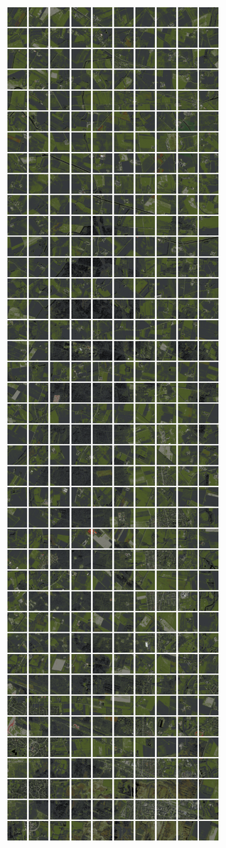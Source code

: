 <html>
<div>
<img src="https://github.com/HakkaTjakka/NL_TILE_MAP/blob/main/18/640/-1048/r.6400.-10480.png" height="44" width="44">
<img src="https://github.com/HakkaTjakka/NL_TILE_MAP/blob/main/18/640/-1048/r.6401.-10480.png" height="44" width="44">
<img src="https://github.com/HakkaTjakka/NL_TILE_MAP/blob/main/18/640/-1048/r.6402.-10480.png" height="44" width="44">
<img src="https://github.com/HakkaTjakka/NL_TILE_MAP/blob/main/18/640/-1048/r.6403.-10480.png" height="44" width="44">
<img src="https://github.com/HakkaTjakka/NL_TILE_MAP/blob/main/18/640/-1048/r.6404.-10480.png" height="44" width="44">
<img src="https://github.com/HakkaTjakka/NL_TILE_MAP/blob/main/18/640/-1048/r.6405.-10480.png" height="44" width="44">
<img src="https://github.com/HakkaTjakka/NL_TILE_MAP/blob/main/18/640/-1048/r.6406.-10480.png" height="44" width="44">
<img src="https://github.com/HakkaTjakka/NL_TILE_MAP/blob/main/18/640/-1048/r.6407.-10480.png" height="44" width="44">
<img src="https://github.com/HakkaTjakka/NL_TILE_MAP/blob/main/18/640/-1048/r.6408.-10480.png" height="44" width="44">
<img src="https://github.com/HakkaTjakka/NL_TILE_MAP/blob/main/18/640/-1048/r.6409.-10480.png" height="44" width="44">
<img src="https://github.com/HakkaTjakka/NL_TILE_MAP/blob/main/18/641/-1048/r.6410.-10480.png" height="44" width="44">
<img src="https://github.com/HakkaTjakka/NL_TILE_MAP/blob/main/18/641/-1048/r.6411.-10480.png" height="44" width="44">
<img src="https://github.com/HakkaTjakka/NL_TILE_MAP/blob/main/18/641/-1048/r.6412.-10480.png" height="44" width="44">
<img src="https://github.com/HakkaTjakka/NL_TILE_MAP/blob/main/18/641/-1048/r.6413.-10480.png" height="44" width="44">
<img src="https://github.com/HakkaTjakka/NL_TILE_MAP/blob/main/18/641/-1048/r.6414.-10480.png" height="44" width="44">
<img src="https://github.com/HakkaTjakka/NL_TILE_MAP/blob/main/18/641/-1048/r.6415.-10480.png" height="44" width="44">
<img src="https://github.com/HakkaTjakka/NL_TILE_MAP/blob/main/18/641/-1048/r.6416.-10480.png" height="44" width="44">
<img src="https://github.com/HakkaTjakka/NL_TILE_MAP/blob/main/18/641/-1048/r.6417.-10480.png" height="44" width="44">
<img src="https://github.com/HakkaTjakka/NL_TILE_MAP/blob/main/18/641/-1048/r.6418.-10480.png" height="44" width="44">
<img src="https://github.com/HakkaTjakka/NL_TILE_MAP/blob/main/18/641/-1048/r.6419.-10480.png" height="44" width="44">
<br>
<img src="https://github.com/HakkaTjakka/NL_TILE_MAP/blob/main/18/640/-1048/r.6400.-10479.png" height="44" width="44">
<img src="https://github.com/HakkaTjakka/NL_TILE_MAP/blob/main/18/640/-1048/r.6401.-10479.png" height="44" width="44">
<img src="https://github.com/HakkaTjakka/NL_TILE_MAP/blob/main/18/640/-1048/r.6402.-10479.png" height="44" width="44">
<img src="https://github.com/HakkaTjakka/NL_TILE_MAP/blob/main/18/640/-1048/r.6403.-10479.png" height="44" width="44">
<img src="https://github.com/HakkaTjakka/NL_TILE_MAP/blob/main/18/640/-1048/r.6404.-10479.png" height="44" width="44">
<img src="https://github.com/HakkaTjakka/NL_TILE_MAP/blob/main/18/640/-1048/r.6405.-10479.png" height="44" width="44">
<img src="https://github.com/HakkaTjakka/NL_TILE_MAP/blob/main/18/640/-1048/r.6406.-10479.png" height="44" width="44">
<img src="https://github.com/HakkaTjakka/NL_TILE_MAP/blob/main/18/640/-1048/r.6407.-10479.png" height="44" width="44">
<img src="https://github.com/HakkaTjakka/NL_TILE_MAP/blob/main/18/640/-1048/r.6408.-10479.png" height="44" width="44">
<img src="https://github.com/HakkaTjakka/NL_TILE_MAP/blob/main/18/640/-1048/r.6409.-10479.png" height="44" width="44">
<img src="https://github.com/HakkaTjakka/NL_TILE_MAP/blob/main/18/641/-1048/r.6410.-10479.png" height="44" width="44">
<img src="https://github.com/HakkaTjakka/NL_TILE_MAP/blob/main/18/641/-1048/r.6411.-10479.png" height="44" width="44">
<img src="https://github.com/HakkaTjakka/NL_TILE_MAP/blob/main/18/641/-1048/r.6412.-10479.png" height="44" width="44">
<img src="https://github.com/HakkaTjakka/NL_TILE_MAP/blob/main/18/641/-1048/r.6413.-10479.png" height="44" width="44">
<img src="https://github.com/HakkaTjakka/NL_TILE_MAP/blob/main/18/641/-1048/r.6414.-10479.png" height="44" width="44">
<img src="https://github.com/HakkaTjakka/NL_TILE_MAP/blob/main/18/641/-1048/r.6415.-10479.png" height="44" width="44">
<img src="https://github.com/HakkaTjakka/NL_TILE_MAP/blob/main/18/641/-1048/r.6416.-10479.png" height="44" width="44">
<img src="https://github.com/HakkaTjakka/NL_TILE_MAP/blob/main/18/641/-1048/r.6417.-10479.png" height="44" width="44">
<img src="https://github.com/HakkaTjakka/NL_TILE_MAP/blob/main/18/641/-1048/r.6418.-10479.png" height="44" width="44">
<img src="https://github.com/HakkaTjakka/NL_TILE_MAP/blob/main/18/641/-1048/r.6419.-10479.png" height="44" width="44">
<br>
<img src="https://github.com/HakkaTjakka/NL_TILE_MAP/blob/main/18/640/-1048/r.6400.-10478.png" height="44" width="44">
<img src="https://github.com/HakkaTjakka/NL_TILE_MAP/blob/main/18/640/-1048/r.6401.-10478.png" height="44" width="44">
<img src="https://github.com/HakkaTjakka/NL_TILE_MAP/blob/main/18/640/-1048/r.6402.-10478.png" height="44" width="44">
<img src="https://github.com/HakkaTjakka/NL_TILE_MAP/blob/main/18/640/-1048/r.6403.-10478.png" height="44" width="44">
<img src="https://github.com/HakkaTjakka/NL_TILE_MAP/blob/main/18/640/-1048/r.6404.-10478.png" height="44" width="44">
<img src="https://github.com/HakkaTjakka/NL_TILE_MAP/blob/main/18/640/-1048/r.6405.-10478.png" height="44" width="44">
<img src="https://github.com/HakkaTjakka/NL_TILE_MAP/blob/main/18/640/-1048/r.6406.-10478.png" height="44" width="44">
<img src="https://github.com/HakkaTjakka/NL_TILE_MAP/blob/main/18/640/-1048/r.6407.-10478.png" height="44" width="44">
<img src="https://github.com/HakkaTjakka/NL_TILE_MAP/blob/main/18/640/-1048/r.6408.-10478.png" height="44" width="44">
<img src="https://github.com/HakkaTjakka/NL_TILE_MAP/blob/main/18/640/-1048/r.6409.-10478.png" height="44" width="44">
<img src="https://github.com/HakkaTjakka/NL_TILE_MAP/blob/main/18/641/-1048/r.6410.-10478.png" height="44" width="44">
<img src="https://github.com/HakkaTjakka/NL_TILE_MAP/blob/main/18/641/-1048/r.6411.-10478.png" height="44" width="44">
<img src="https://github.com/HakkaTjakka/NL_TILE_MAP/blob/main/18/641/-1048/r.6412.-10478.png" height="44" width="44">
<img src="https://github.com/HakkaTjakka/NL_TILE_MAP/blob/main/18/641/-1048/r.6413.-10478.png" height="44" width="44">
<img src="https://github.com/HakkaTjakka/NL_TILE_MAP/blob/main/18/641/-1048/r.6414.-10478.png" height="44" width="44">
<img src="https://github.com/HakkaTjakka/NL_TILE_MAP/blob/main/18/641/-1048/r.6415.-10478.png" height="44" width="44">
<img src="https://github.com/HakkaTjakka/NL_TILE_MAP/blob/main/18/641/-1048/r.6416.-10478.png" height="44" width="44">
<img src="https://github.com/HakkaTjakka/NL_TILE_MAP/blob/main/18/641/-1048/r.6417.-10478.png" height="44" width="44">
<img src="https://github.com/HakkaTjakka/NL_TILE_MAP/blob/main/18/641/-1048/r.6418.-10478.png" height="44" width="44">
<img src="https://github.com/HakkaTjakka/NL_TILE_MAP/blob/main/18/641/-1048/r.6419.-10478.png" height="44" width="44">
<br>
<img src="https://github.com/HakkaTjakka/NL_TILE_MAP/blob/main/18/640/-1048/r.6400.-10477.png" height="44" width="44">
<img src="https://github.com/HakkaTjakka/NL_TILE_MAP/blob/main/18/640/-1048/r.6401.-10477.png" height="44" width="44">
<img src="https://github.com/HakkaTjakka/NL_TILE_MAP/blob/main/18/640/-1048/r.6402.-10477.png" height="44" width="44">
<img src="https://github.com/HakkaTjakka/NL_TILE_MAP/blob/main/18/640/-1048/r.6403.-10477.png" height="44" width="44">
<img src="https://github.com/HakkaTjakka/NL_TILE_MAP/blob/main/18/640/-1048/r.6404.-10477.png" height="44" width="44">
<img src="https://github.com/HakkaTjakka/NL_TILE_MAP/blob/main/18/640/-1048/r.6405.-10477.png" height="44" width="44">
<img src="https://github.com/HakkaTjakka/NL_TILE_MAP/blob/main/18/640/-1048/r.6406.-10477.png" height="44" width="44">
<img src="https://github.com/HakkaTjakka/NL_TILE_MAP/blob/main/18/640/-1048/r.6407.-10477.png" height="44" width="44">
<img src="https://github.com/HakkaTjakka/NL_TILE_MAP/blob/main/18/640/-1048/r.6408.-10477.png" height="44" width="44">
<img src="https://github.com/HakkaTjakka/NL_TILE_MAP/blob/main/18/640/-1048/r.6409.-10477.png" height="44" width="44">
<img src="https://github.com/HakkaTjakka/NL_TILE_MAP/blob/main/18/641/-1048/r.6410.-10477.png" height="44" width="44">
<img src="https://github.com/HakkaTjakka/NL_TILE_MAP/blob/main/18/641/-1048/r.6411.-10477.png" height="44" width="44">
<img src="https://github.com/HakkaTjakka/NL_TILE_MAP/blob/main/18/641/-1048/r.6412.-10477.png" height="44" width="44">
<img src="https://github.com/HakkaTjakka/NL_TILE_MAP/blob/main/18/641/-1048/r.6413.-10477.png" height="44" width="44">
<img src="https://github.com/HakkaTjakka/NL_TILE_MAP/blob/main/18/641/-1048/r.6414.-10477.png" height="44" width="44">
<img src="https://github.com/HakkaTjakka/NL_TILE_MAP/blob/main/18/641/-1048/r.6415.-10477.png" height="44" width="44">
<img src="https://github.com/HakkaTjakka/NL_TILE_MAP/blob/main/18/641/-1048/r.6416.-10477.png" height="44" width="44">
<img src="https://github.com/HakkaTjakka/NL_TILE_MAP/blob/main/18/641/-1048/r.6417.-10477.png" height="44" width="44">
<img src="https://github.com/HakkaTjakka/NL_TILE_MAP/blob/main/18/641/-1048/r.6418.-10477.png" height="44" width="44">
<img src="https://github.com/HakkaTjakka/NL_TILE_MAP/blob/main/18/641/-1048/r.6419.-10477.png" height="44" width="44">
<br>
<img src="https://github.com/HakkaTjakka/NL_TILE_MAP/blob/main/18/640/-1048/r.6400.-10476.png" height="44" width="44">
<img src="https://github.com/HakkaTjakka/NL_TILE_MAP/blob/main/18/640/-1048/r.6401.-10476.png" height="44" width="44">
<img src="https://github.com/HakkaTjakka/NL_TILE_MAP/blob/main/18/640/-1048/r.6402.-10476.png" height="44" width="44">
<img src="https://github.com/HakkaTjakka/NL_TILE_MAP/blob/main/18/640/-1048/r.6403.-10476.png" height="44" width="44">
<img src="https://github.com/HakkaTjakka/NL_TILE_MAP/blob/main/18/640/-1048/r.6404.-10476.png" height="44" width="44">
<img src="https://github.com/HakkaTjakka/NL_TILE_MAP/blob/main/18/640/-1048/r.6405.-10476.png" height="44" width="44">
<img src="https://github.com/HakkaTjakka/NL_TILE_MAP/blob/main/18/640/-1048/r.6406.-10476.png" height="44" width="44">
<img src="https://github.com/HakkaTjakka/NL_TILE_MAP/blob/main/18/640/-1048/r.6407.-10476.png" height="44" width="44">
<img src="https://github.com/HakkaTjakka/NL_TILE_MAP/blob/main/18/640/-1048/r.6408.-10476.png" height="44" width="44">
<img src="https://github.com/HakkaTjakka/NL_TILE_MAP/blob/main/18/640/-1048/r.6409.-10476.png" height="44" width="44">
<img src="https://github.com/HakkaTjakka/NL_TILE_MAP/blob/main/18/641/-1048/r.6410.-10476.png" height="44" width="44">
<img src="https://github.com/HakkaTjakka/NL_TILE_MAP/blob/main/18/641/-1048/r.6411.-10476.png" height="44" width="44">
<img src="https://github.com/HakkaTjakka/NL_TILE_MAP/blob/main/18/641/-1048/r.6412.-10476.png" height="44" width="44">
<img src="https://github.com/HakkaTjakka/NL_TILE_MAP/blob/main/18/641/-1048/r.6413.-10476.png" height="44" width="44">
<img src="https://github.com/HakkaTjakka/NL_TILE_MAP/blob/main/18/641/-1048/r.6414.-10476.png" height="44" width="44">
<img src="https://github.com/HakkaTjakka/NL_TILE_MAP/blob/main/18/641/-1048/r.6415.-10476.png" height="44" width="44">
<img src="https://github.com/HakkaTjakka/NL_TILE_MAP/blob/main/18/641/-1048/r.6416.-10476.png" height="44" width="44">
<img src="https://github.com/HakkaTjakka/NL_TILE_MAP/blob/main/18/641/-1048/r.6417.-10476.png" height="44" width="44">
<img src="https://github.com/HakkaTjakka/NL_TILE_MAP/blob/main/18/641/-1048/r.6418.-10476.png" height="44" width="44">
<img src="https://github.com/HakkaTjakka/NL_TILE_MAP/blob/main/18/641/-1048/r.6419.-10476.png" height="44" width="44">
<br>
<img src="https://github.com/HakkaTjakka/NL_TILE_MAP/blob/main/18/640/-1048/r.6400.-10475.png" height="44" width="44">
<img src="https://github.com/HakkaTjakka/NL_TILE_MAP/blob/main/18/640/-1048/r.6401.-10475.png" height="44" width="44">
<img src="https://github.com/HakkaTjakka/NL_TILE_MAP/blob/main/18/640/-1048/r.6402.-10475.png" height="44" width="44">
<img src="https://github.com/HakkaTjakka/NL_TILE_MAP/blob/main/18/640/-1048/r.6403.-10475.png" height="44" width="44">
<img src="https://github.com/HakkaTjakka/NL_TILE_MAP/blob/main/18/640/-1048/r.6404.-10475.png" height="44" width="44">
<img src="https://github.com/HakkaTjakka/NL_TILE_MAP/blob/main/18/640/-1048/r.6405.-10475.png" height="44" width="44">
<img src="https://github.com/HakkaTjakka/NL_TILE_MAP/blob/main/18/640/-1048/r.6406.-10475.png" height="44" width="44">
<img src="https://github.com/HakkaTjakka/NL_TILE_MAP/blob/main/18/640/-1048/r.6407.-10475.png" height="44" width="44">
<img src="https://github.com/HakkaTjakka/NL_TILE_MAP/blob/main/18/640/-1048/r.6408.-10475.png" height="44" width="44">
<img src="https://github.com/HakkaTjakka/NL_TILE_MAP/blob/main/18/640/-1048/r.6409.-10475.png" height="44" width="44">
<img src="https://github.com/HakkaTjakka/NL_TILE_MAP/blob/main/18/641/-1048/r.6410.-10475.png" height="44" width="44">
<img src="https://github.com/HakkaTjakka/NL_TILE_MAP/blob/main/18/641/-1048/r.6411.-10475.png" height="44" width="44">
<img src="https://github.com/HakkaTjakka/NL_TILE_MAP/blob/main/18/641/-1048/r.6412.-10475.png" height="44" width="44">
<img src="https://github.com/HakkaTjakka/NL_TILE_MAP/blob/main/18/641/-1048/r.6413.-10475.png" height="44" width="44">
<img src="https://github.com/HakkaTjakka/NL_TILE_MAP/blob/main/18/641/-1048/r.6414.-10475.png" height="44" width="44">
<img src="https://github.com/HakkaTjakka/NL_TILE_MAP/blob/main/18/641/-1048/r.6415.-10475.png" height="44" width="44">
<img src="https://github.com/HakkaTjakka/NL_TILE_MAP/blob/main/18/641/-1048/r.6416.-10475.png" height="44" width="44">
<img src="https://github.com/HakkaTjakka/NL_TILE_MAP/blob/main/18/641/-1048/r.6417.-10475.png" height="44" width="44">
<img src="https://github.com/HakkaTjakka/NL_TILE_MAP/blob/main/18/641/-1048/r.6418.-10475.png" height="44" width="44">
<img src="https://github.com/HakkaTjakka/NL_TILE_MAP/blob/main/18/641/-1048/r.6419.-10475.png" height="44" width="44">
<br>
<img src="https://github.com/HakkaTjakka/NL_TILE_MAP/blob/main/18/640/-1048/r.6400.-10474.png" height="44" width="44">
<img src="https://github.com/HakkaTjakka/NL_TILE_MAP/blob/main/18/640/-1048/r.6401.-10474.png" height="44" width="44">
<img src="https://github.com/HakkaTjakka/NL_TILE_MAP/blob/main/18/640/-1048/r.6402.-10474.png" height="44" width="44">
<img src="https://github.com/HakkaTjakka/NL_TILE_MAP/blob/main/18/640/-1048/r.6403.-10474.png" height="44" width="44">
<img src="https://github.com/HakkaTjakka/NL_TILE_MAP/blob/main/18/640/-1048/r.6404.-10474.png" height="44" width="44">
<img src="https://github.com/HakkaTjakka/NL_TILE_MAP/blob/main/18/640/-1048/r.6405.-10474.png" height="44" width="44">
<img src="https://github.com/HakkaTjakka/NL_TILE_MAP/blob/main/18/640/-1048/r.6406.-10474.png" height="44" width="44">
<img src="https://github.com/HakkaTjakka/NL_TILE_MAP/blob/main/18/640/-1048/r.6407.-10474.png" height="44" width="44">
<img src="https://github.com/HakkaTjakka/NL_TILE_MAP/blob/main/18/640/-1048/r.6408.-10474.png" height="44" width="44">
<img src="https://github.com/HakkaTjakka/NL_TILE_MAP/blob/main/18/640/-1048/r.6409.-10474.png" height="44" width="44">
<img src="https://github.com/HakkaTjakka/NL_TILE_MAP/blob/main/18/641/-1048/r.6410.-10474.png" height="44" width="44">
<img src="https://github.com/HakkaTjakka/NL_TILE_MAP/blob/main/18/641/-1048/r.6411.-10474.png" height="44" width="44">
<img src="https://github.com/HakkaTjakka/NL_TILE_MAP/blob/main/18/641/-1048/r.6412.-10474.png" height="44" width="44">
<img src="https://github.com/HakkaTjakka/NL_TILE_MAP/blob/main/18/641/-1048/r.6413.-10474.png" height="44" width="44">
<img src="https://github.com/HakkaTjakka/NL_TILE_MAP/blob/main/18/641/-1048/r.6414.-10474.png" height="44" width="44">
<img src="https://github.com/HakkaTjakka/NL_TILE_MAP/blob/main/18/641/-1048/r.6415.-10474.png" height="44" width="44">
<img src="https://github.com/HakkaTjakka/NL_TILE_MAP/blob/main/18/641/-1048/r.6416.-10474.png" height="44" width="44">
<img src="https://github.com/HakkaTjakka/NL_TILE_MAP/blob/main/18/641/-1048/r.6417.-10474.png" height="44" width="44">
<img src="https://github.com/HakkaTjakka/NL_TILE_MAP/blob/main/18/641/-1048/r.6418.-10474.png" height="44" width="44">
<img src="https://github.com/HakkaTjakka/NL_TILE_MAP/blob/main/18/641/-1048/r.6419.-10474.png" height="44" width="44">
<br>
<img src="https://github.com/HakkaTjakka/NL_TILE_MAP/blob/main/18/640/-1048/r.6400.-10473.png" height="44" width="44">
<img src="https://github.com/HakkaTjakka/NL_TILE_MAP/blob/main/18/640/-1048/r.6401.-10473.png" height="44" width="44">
<img src="https://github.com/HakkaTjakka/NL_TILE_MAP/blob/main/18/640/-1048/r.6402.-10473.png" height="44" width="44">
<img src="https://github.com/HakkaTjakka/NL_TILE_MAP/blob/main/18/640/-1048/r.6403.-10473.png" height="44" width="44">
<img src="https://github.com/HakkaTjakka/NL_TILE_MAP/blob/main/18/640/-1048/r.6404.-10473.png" height="44" width="44">
<img src="https://github.com/HakkaTjakka/NL_TILE_MAP/blob/main/18/640/-1048/r.6405.-10473.png" height="44" width="44">
<img src="https://github.com/HakkaTjakka/NL_TILE_MAP/blob/main/18/640/-1048/r.6406.-10473.png" height="44" width="44">
<img src="https://github.com/HakkaTjakka/NL_TILE_MAP/blob/main/18/640/-1048/r.6407.-10473.png" height="44" width="44">
<img src="https://github.com/HakkaTjakka/NL_TILE_MAP/blob/main/18/640/-1048/r.6408.-10473.png" height="44" width="44">
<img src="https://github.com/HakkaTjakka/NL_TILE_MAP/blob/main/18/640/-1048/r.6409.-10473.png" height="44" width="44">
<img src="https://github.com/HakkaTjakka/NL_TILE_MAP/blob/main/18/641/-1048/r.6410.-10473.png" height="44" width="44">
<img src="https://github.com/HakkaTjakka/NL_TILE_MAP/blob/main/18/641/-1048/r.6411.-10473.png" height="44" width="44">
<img src="https://github.com/HakkaTjakka/NL_TILE_MAP/blob/main/18/641/-1048/r.6412.-10473.png" height="44" width="44">
<img src="https://github.com/HakkaTjakka/NL_TILE_MAP/blob/main/18/641/-1048/r.6413.-10473.png" height="44" width="44">
<img src="https://github.com/HakkaTjakka/NL_TILE_MAP/blob/main/18/641/-1048/r.6414.-10473.png" height="44" width="44">
<img src="https://github.com/HakkaTjakka/NL_TILE_MAP/blob/main/18/641/-1048/r.6415.-10473.png" height="44" width="44">
<img src="https://github.com/HakkaTjakka/NL_TILE_MAP/blob/main/18/641/-1048/r.6416.-10473.png" height="44" width="44">
<img src="https://github.com/HakkaTjakka/NL_TILE_MAP/blob/main/18/641/-1048/r.6417.-10473.png" height="44" width="44">
<img src="https://github.com/HakkaTjakka/NL_TILE_MAP/blob/main/18/641/-1048/r.6418.-10473.png" height="44" width="44">
<img src="https://github.com/HakkaTjakka/NL_TILE_MAP/blob/main/18/641/-1048/r.6419.-10473.png" height="44" width="44">
<br>
<img src="https://github.com/HakkaTjakka/NL_TILE_MAP/blob/main/18/640/-1048/r.6400.-10472.png" height="44" width="44">
<img src="https://github.com/HakkaTjakka/NL_TILE_MAP/blob/main/18/640/-1048/r.6401.-10472.png" height="44" width="44">
<img src="https://github.com/HakkaTjakka/NL_TILE_MAP/blob/main/18/640/-1048/r.6402.-10472.png" height="44" width="44">
<img src="https://github.com/HakkaTjakka/NL_TILE_MAP/blob/main/18/640/-1048/r.6403.-10472.png" height="44" width="44">
<img src="https://github.com/HakkaTjakka/NL_TILE_MAP/blob/main/18/640/-1048/r.6404.-10472.png" height="44" width="44">
<img src="https://github.com/HakkaTjakka/NL_TILE_MAP/blob/main/18/640/-1048/r.6405.-10472.png" height="44" width="44">
<img src="https://github.com/HakkaTjakka/NL_TILE_MAP/blob/main/18/640/-1048/r.6406.-10472.png" height="44" width="44">
<img src="https://github.com/HakkaTjakka/NL_TILE_MAP/blob/main/18/640/-1048/r.6407.-10472.png" height="44" width="44">
<img src="https://github.com/HakkaTjakka/NL_TILE_MAP/blob/main/18/640/-1048/r.6408.-10472.png" height="44" width="44">
<img src="https://github.com/HakkaTjakka/NL_TILE_MAP/blob/main/18/640/-1048/r.6409.-10472.png" height="44" width="44">
<img src="https://github.com/HakkaTjakka/NL_TILE_MAP/blob/main/18/641/-1048/r.6410.-10472.png" height="44" width="44">
<img src="https://github.com/HakkaTjakka/NL_TILE_MAP/blob/main/18/641/-1048/r.6411.-10472.png" height="44" width="44">
<img src="https://github.com/HakkaTjakka/NL_TILE_MAP/blob/main/18/641/-1048/r.6412.-10472.png" height="44" width="44">
<img src="https://github.com/HakkaTjakka/NL_TILE_MAP/blob/main/18/641/-1048/r.6413.-10472.png" height="44" width="44">
<img src="https://github.com/HakkaTjakka/NL_TILE_MAP/blob/main/18/641/-1048/r.6414.-10472.png" height="44" width="44">
<img src="https://github.com/HakkaTjakka/NL_TILE_MAP/blob/main/18/641/-1048/r.6415.-10472.png" height="44" width="44">
<img src="https://github.com/HakkaTjakka/NL_TILE_MAP/blob/main/18/641/-1048/r.6416.-10472.png" height="44" width="44">
<img src="https://github.com/HakkaTjakka/NL_TILE_MAP/blob/main/18/641/-1048/r.6417.-10472.png" height="44" width="44">
<img src="https://github.com/HakkaTjakka/NL_TILE_MAP/blob/main/18/641/-1048/r.6418.-10472.png" height="44" width="44">
<img src="https://github.com/HakkaTjakka/NL_TILE_MAP/blob/main/18/641/-1048/r.6419.-10472.png" height="44" width="44">
<br>
<img src="https://github.com/HakkaTjakka/NL_TILE_MAP/blob/main/18/640/-1048/r.6400.-10471.png" height="44" width="44">
<img src="https://github.com/HakkaTjakka/NL_TILE_MAP/blob/main/18/640/-1048/r.6401.-10471.png" height="44" width="44">
<img src="https://github.com/HakkaTjakka/NL_TILE_MAP/blob/main/18/640/-1048/r.6402.-10471.png" height="44" width="44">
<img src="https://github.com/HakkaTjakka/NL_TILE_MAP/blob/main/18/640/-1048/r.6403.-10471.png" height="44" width="44">
<img src="https://github.com/HakkaTjakka/NL_TILE_MAP/blob/main/18/640/-1048/r.6404.-10471.png" height="44" width="44">
<img src="https://github.com/HakkaTjakka/NL_TILE_MAP/blob/main/18/640/-1048/r.6405.-10471.png" height="44" width="44">
<img src="https://github.com/HakkaTjakka/NL_TILE_MAP/blob/main/18/640/-1048/r.6406.-10471.png" height="44" width="44">
<img src="https://github.com/HakkaTjakka/NL_TILE_MAP/blob/main/18/640/-1048/r.6407.-10471.png" height="44" width="44">
<img src="https://github.com/HakkaTjakka/NL_TILE_MAP/blob/main/18/640/-1048/r.6408.-10471.png" height="44" width="44">
<img src="https://github.com/HakkaTjakka/NL_TILE_MAP/blob/main/18/640/-1048/r.6409.-10471.png" height="44" width="44">
<img src="https://github.com/HakkaTjakka/NL_TILE_MAP/blob/main/18/641/-1048/r.6410.-10471.png" height="44" width="44">
<img src="https://github.com/HakkaTjakka/NL_TILE_MAP/blob/main/18/641/-1048/r.6411.-10471.png" height="44" width="44">
<img src="https://github.com/HakkaTjakka/NL_TILE_MAP/blob/main/18/641/-1048/r.6412.-10471.png" height="44" width="44">
<img src="https://github.com/HakkaTjakka/NL_TILE_MAP/blob/main/18/641/-1048/r.6413.-10471.png" height="44" width="44">
<img src="https://github.com/HakkaTjakka/NL_TILE_MAP/blob/main/18/641/-1048/r.6414.-10471.png" height="44" width="44">
<img src="https://github.com/HakkaTjakka/NL_TILE_MAP/blob/main/18/641/-1048/r.6415.-10471.png" height="44" width="44">
<img src="https://github.com/HakkaTjakka/NL_TILE_MAP/blob/main/18/641/-1048/r.6416.-10471.png" height="44" width="44">
<img src="https://github.com/HakkaTjakka/NL_TILE_MAP/blob/main/18/641/-1048/r.6417.-10471.png" height="44" width="44">
<img src="https://github.com/HakkaTjakka/NL_TILE_MAP/blob/main/18/641/-1048/r.6418.-10471.png" height="44" width="44">
<img src="https://github.com/HakkaTjakka/NL_TILE_MAP/blob/main/18/641/-1048/r.6419.-10471.png" height="44" width="44">
<br>
<img src="https://github.com/HakkaTjakka/NL_TILE_MAP/blob/main/18/640/-1047/r.6400.-10470.png" height="44" width="44">
<img src="https://github.com/HakkaTjakka/NL_TILE_MAP/blob/main/18/640/-1047/r.6401.-10470.png" height="44" width="44">
<img src="https://github.com/HakkaTjakka/NL_TILE_MAP/blob/main/18/640/-1047/r.6402.-10470.png" height="44" width="44">
<img src="https://github.com/HakkaTjakka/NL_TILE_MAP/blob/main/18/640/-1047/r.6403.-10470.png" height="44" width="44">
<img src="https://github.com/HakkaTjakka/NL_TILE_MAP/blob/main/18/640/-1047/r.6404.-10470.png" height="44" width="44">
<img src="https://github.com/HakkaTjakka/NL_TILE_MAP/blob/main/18/640/-1047/r.6405.-10470.png" height="44" width="44">
<img src="https://github.com/HakkaTjakka/NL_TILE_MAP/blob/main/18/640/-1047/r.6406.-10470.png" height="44" width="44">
<img src="https://github.com/HakkaTjakka/NL_TILE_MAP/blob/main/18/640/-1047/r.6407.-10470.png" height="44" width="44">
<img src="https://github.com/HakkaTjakka/NL_TILE_MAP/blob/main/18/640/-1047/r.6408.-10470.png" height="44" width="44">
<img src="https://github.com/HakkaTjakka/NL_TILE_MAP/blob/main/18/640/-1047/r.6409.-10470.png" height="44" width="44">
<img src="https://github.com/HakkaTjakka/NL_TILE_MAP/blob/main/18/641/-1047/r.6410.-10470.png" height="44" width="44">
<img src="https://github.com/HakkaTjakka/NL_TILE_MAP/blob/main/18/641/-1047/r.6411.-10470.png" height="44" width="44">
<img src="https://github.com/HakkaTjakka/NL_TILE_MAP/blob/main/18/641/-1047/r.6412.-10470.png" height="44" width="44">
<img src="https://github.com/HakkaTjakka/NL_TILE_MAP/blob/main/18/641/-1047/r.6413.-10470.png" height="44" width="44">
<img src="https://github.com/HakkaTjakka/NL_TILE_MAP/blob/main/18/641/-1047/r.6414.-10470.png" height="44" width="44">
<img src="https://github.com/HakkaTjakka/NL_TILE_MAP/blob/main/18/641/-1047/r.6415.-10470.png" height="44" width="44">
<img src="https://github.com/HakkaTjakka/NL_TILE_MAP/blob/main/18/641/-1047/r.6416.-10470.png" height="44" width="44">
<img src="https://github.com/HakkaTjakka/NL_TILE_MAP/blob/main/18/641/-1047/r.6417.-10470.png" height="44" width="44">
<img src="https://github.com/HakkaTjakka/NL_TILE_MAP/blob/main/18/641/-1047/r.6418.-10470.png" height="44" width="44">
<img src="https://github.com/HakkaTjakka/NL_TILE_MAP/blob/main/18/641/-1047/r.6419.-10470.png" height="44" width="44">
<br>
<img src="https://github.com/HakkaTjakka/NL_TILE_MAP/blob/main/18/640/-1047/r.6400.-10469.png" height="44" width="44">
<img src="https://github.com/HakkaTjakka/NL_TILE_MAP/blob/main/18/640/-1047/r.6401.-10469.png" height="44" width="44">
<img src="https://github.com/HakkaTjakka/NL_TILE_MAP/blob/main/18/640/-1047/r.6402.-10469.png" height="44" width="44">
<img src="https://github.com/HakkaTjakka/NL_TILE_MAP/blob/main/18/640/-1047/r.6403.-10469.png" height="44" width="44">
<img src="https://github.com/HakkaTjakka/NL_TILE_MAP/blob/main/18/640/-1047/r.6404.-10469.png" height="44" width="44">
<img src="https://github.com/HakkaTjakka/NL_TILE_MAP/blob/main/18/640/-1047/r.6405.-10469.png" height="44" width="44">
<img src="https://github.com/HakkaTjakka/NL_TILE_MAP/blob/main/18/640/-1047/r.6406.-10469.png" height="44" width="44">
<img src="https://github.com/HakkaTjakka/NL_TILE_MAP/blob/main/18/640/-1047/r.6407.-10469.png" height="44" width="44">
<img src="https://github.com/HakkaTjakka/NL_TILE_MAP/blob/main/18/640/-1047/r.6408.-10469.png" height="44" width="44">
<img src="https://github.com/HakkaTjakka/NL_TILE_MAP/blob/main/18/640/-1047/r.6409.-10469.png" height="44" width="44">
<img src="https://github.com/HakkaTjakka/NL_TILE_MAP/blob/main/18/641/-1047/r.6410.-10469.png" height="44" width="44">
<img src="https://github.com/HakkaTjakka/NL_TILE_MAP/blob/main/18/641/-1047/r.6411.-10469.png" height="44" width="44">
<img src="https://github.com/HakkaTjakka/NL_TILE_MAP/blob/main/18/641/-1047/r.6412.-10469.png" height="44" width="44">
<img src="https://github.com/HakkaTjakka/NL_TILE_MAP/blob/main/18/641/-1047/r.6413.-10469.png" height="44" width="44">
<img src="https://github.com/HakkaTjakka/NL_TILE_MAP/blob/main/18/641/-1047/r.6414.-10469.png" height="44" width="44">
<img src="https://github.com/HakkaTjakka/NL_TILE_MAP/blob/main/18/641/-1047/r.6415.-10469.png" height="44" width="44">
<img src="https://github.com/HakkaTjakka/NL_TILE_MAP/blob/main/18/641/-1047/r.6416.-10469.png" height="44" width="44">
<img src="https://github.com/HakkaTjakka/NL_TILE_MAP/blob/main/18/641/-1047/r.6417.-10469.png" height="44" width="44">
<img src="https://github.com/HakkaTjakka/NL_TILE_MAP/blob/main/18/641/-1047/r.6418.-10469.png" height="44" width="44">
<img src="https://github.com/HakkaTjakka/NL_TILE_MAP/blob/main/18/641/-1047/r.6419.-10469.png" height="44" width="44">
<br>
<img src="https://github.com/HakkaTjakka/NL_TILE_MAP/blob/main/18/640/-1047/r.6400.-10468.png" height="44" width="44">
<img src="https://github.com/HakkaTjakka/NL_TILE_MAP/blob/main/18/640/-1047/r.6401.-10468.png" height="44" width="44">
<img src="https://github.com/HakkaTjakka/NL_TILE_MAP/blob/main/18/640/-1047/r.6402.-10468.png" height="44" width="44">
<img src="https://github.com/HakkaTjakka/NL_TILE_MAP/blob/main/18/640/-1047/r.6403.-10468.png" height="44" width="44">
<img src="https://github.com/HakkaTjakka/NL_TILE_MAP/blob/main/18/640/-1047/r.6404.-10468.png" height="44" width="44">
<img src="https://github.com/HakkaTjakka/NL_TILE_MAP/blob/main/18/640/-1047/r.6405.-10468.png" height="44" width="44">
<img src="https://github.com/HakkaTjakka/NL_TILE_MAP/blob/main/18/640/-1047/r.6406.-10468.png" height="44" width="44">
<img src="https://github.com/HakkaTjakka/NL_TILE_MAP/blob/main/18/640/-1047/r.6407.-10468.png" height="44" width="44">
<img src="https://github.com/HakkaTjakka/NL_TILE_MAP/blob/main/18/640/-1047/r.6408.-10468.png" height="44" width="44">
<img src="https://github.com/HakkaTjakka/NL_TILE_MAP/blob/main/18/640/-1047/r.6409.-10468.png" height="44" width="44">
<img src="https://github.com/HakkaTjakka/NL_TILE_MAP/blob/main/18/641/-1047/r.6410.-10468.png" height="44" width="44">
<img src="https://github.com/HakkaTjakka/NL_TILE_MAP/blob/main/18/641/-1047/r.6411.-10468.png" height="44" width="44">
<img src="https://github.com/HakkaTjakka/NL_TILE_MAP/blob/main/18/641/-1047/r.6412.-10468.png" height="44" width="44">
<img src="https://github.com/HakkaTjakka/NL_TILE_MAP/blob/main/18/641/-1047/r.6413.-10468.png" height="44" width="44">
<img src="https://github.com/HakkaTjakka/NL_TILE_MAP/blob/main/18/641/-1047/r.6414.-10468.png" height="44" width="44">
<img src="https://github.com/HakkaTjakka/NL_TILE_MAP/blob/main/18/641/-1047/r.6415.-10468.png" height="44" width="44">
<img src="https://github.com/HakkaTjakka/NL_TILE_MAP/blob/main/18/641/-1047/r.6416.-10468.png" height="44" width="44">
<img src="https://github.com/HakkaTjakka/NL_TILE_MAP/blob/main/18/641/-1047/r.6417.-10468.png" height="44" width="44">
<img src="https://github.com/HakkaTjakka/NL_TILE_MAP/blob/main/18/641/-1047/r.6418.-10468.png" height="44" width="44">
<img src="https://github.com/HakkaTjakka/NL_TILE_MAP/blob/main/18/641/-1047/r.6419.-10468.png" height="44" width="44">
<br>
<img src="https://github.com/HakkaTjakka/NL_TILE_MAP/blob/main/18/640/-1047/r.6400.-10467.png" height="44" width="44">
<img src="https://github.com/HakkaTjakka/NL_TILE_MAP/blob/main/18/640/-1047/r.6401.-10467.png" height="44" width="44">
<img src="https://github.com/HakkaTjakka/NL_TILE_MAP/blob/main/18/640/-1047/r.6402.-10467.png" height="44" width="44">
<img src="https://github.com/HakkaTjakka/NL_TILE_MAP/blob/main/18/640/-1047/r.6403.-10467.png" height="44" width="44">
<img src="https://github.com/HakkaTjakka/NL_TILE_MAP/blob/main/18/640/-1047/r.6404.-10467.png" height="44" width="44">
<img src="https://github.com/HakkaTjakka/NL_TILE_MAP/blob/main/18/640/-1047/r.6405.-10467.png" height="44" width="44">
<img src="https://github.com/HakkaTjakka/NL_TILE_MAP/blob/main/18/640/-1047/r.6406.-10467.png" height="44" width="44">
<img src="https://github.com/HakkaTjakka/NL_TILE_MAP/blob/main/18/640/-1047/r.6407.-10467.png" height="44" width="44">
<img src="https://github.com/HakkaTjakka/NL_TILE_MAP/blob/main/18/640/-1047/r.6408.-10467.png" height="44" width="44">
<img src="https://github.com/HakkaTjakka/NL_TILE_MAP/blob/main/18/640/-1047/r.6409.-10467.png" height="44" width="44">
<img src="https://github.com/HakkaTjakka/NL_TILE_MAP/blob/main/18/641/-1047/r.6410.-10467.png" height="44" width="44">
<img src="https://github.com/HakkaTjakka/NL_TILE_MAP/blob/main/18/641/-1047/r.6411.-10467.png" height="44" width="44">
<img src="https://github.com/HakkaTjakka/NL_TILE_MAP/blob/main/18/641/-1047/r.6412.-10467.png" height="44" width="44">
<img src="https://github.com/HakkaTjakka/NL_TILE_MAP/blob/main/18/641/-1047/r.6413.-10467.png" height="44" width="44">
<img src="https://github.com/HakkaTjakka/NL_TILE_MAP/blob/main/18/641/-1047/r.6414.-10467.png" height="44" width="44">
<img src="https://github.com/HakkaTjakka/NL_TILE_MAP/blob/main/18/641/-1047/r.6415.-10467.png" height="44" width="44">
<img src="https://github.com/HakkaTjakka/NL_TILE_MAP/blob/main/18/641/-1047/r.6416.-10467.png" height="44" width="44">
<img src="https://github.com/HakkaTjakka/NL_TILE_MAP/blob/main/18/641/-1047/r.6417.-10467.png" height="44" width="44">
<img src="https://github.com/HakkaTjakka/NL_TILE_MAP/blob/main/18/641/-1047/r.6418.-10467.png" height="44" width="44">
<img src="https://github.com/HakkaTjakka/NL_TILE_MAP/blob/main/18/641/-1047/r.6419.-10467.png" height="44" width="44">
<br>
<img src="https://github.com/HakkaTjakka/NL_TILE_MAP/blob/main/18/640/-1047/r.6400.-10466.png" height="44" width="44">
<img src="https://github.com/HakkaTjakka/NL_TILE_MAP/blob/main/18/640/-1047/r.6401.-10466.png" height="44" width="44">
<img src="https://github.com/HakkaTjakka/NL_TILE_MAP/blob/main/18/640/-1047/r.6402.-10466.png" height="44" width="44">
<img src="https://github.com/HakkaTjakka/NL_TILE_MAP/blob/main/18/640/-1047/r.6403.-10466.png" height="44" width="44">
<img src="https://github.com/HakkaTjakka/NL_TILE_MAP/blob/main/18/640/-1047/r.6404.-10466.png" height="44" width="44">
<img src="https://github.com/HakkaTjakka/NL_TILE_MAP/blob/main/18/640/-1047/r.6405.-10466.png" height="44" width="44">
<img src="https://github.com/HakkaTjakka/NL_TILE_MAP/blob/main/18/640/-1047/r.6406.-10466.png" height="44" width="44">
<img src="https://github.com/HakkaTjakka/NL_TILE_MAP/blob/main/18/640/-1047/r.6407.-10466.png" height="44" width="44">
<img src="https://github.com/HakkaTjakka/NL_TILE_MAP/blob/main/18/640/-1047/r.6408.-10466.png" height="44" width="44">
<img src="https://github.com/HakkaTjakka/NL_TILE_MAP/blob/main/18/640/-1047/r.6409.-10466.png" height="44" width="44">
<img src="https://github.com/HakkaTjakka/NL_TILE_MAP/blob/main/18/641/-1047/r.6410.-10466.png" height="44" width="44">
<img src="https://github.com/HakkaTjakka/NL_TILE_MAP/blob/main/18/641/-1047/r.6411.-10466.png" height="44" width="44">
<img src="https://github.com/HakkaTjakka/NL_TILE_MAP/blob/main/18/641/-1047/r.6412.-10466.png" height="44" width="44">
<img src="https://github.com/HakkaTjakka/NL_TILE_MAP/blob/main/18/641/-1047/r.6413.-10466.png" height="44" width="44">
<img src="https://github.com/HakkaTjakka/NL_TILE_MAP/blob/main/18/641/-1047/r.6414.-10466.png" height="44" width="44">
<img src="https://github.com/HakkaTjakka/NL_TILE_MAP/blob/main/18/641/-1047/r.6415.-10466.png" height="44" width="44">
<img src="https://github.com/HakkaTjakka/NL_TILE_MAP/blob/main/18/641/-1047/r.6416.-10466.png" height="44" width="44">
<img src="https://github.com/HakkaTjakka/NL_TILE_MAP/blob/main/18/641/-1047/r.6417.-10466.png" height="44" width="44">
<img src="https://github.com/HakkaTjakka/NL_TILE_MAP/blob/main/18/641/-1047/r.6418.-10466.png" height="44" width="44">
<img src="https://github.com/HakkaTjakka/NL_TILE_MAP/blob/main/18/641/-1047/r.6419.-10466.png" height="44" width="44">
<br>
<img src="https://github.com/HakkaTjakka/NL_TILE_MAP/blob/main/18/640/-1047/r.6400.-10465.png" height="44" width="44">
<img src="https://github.com/HakkaTjakka/NL_TILE_MAP/blob/main/18/640/-1047/r.6401.-10465.png" height="44" width="44">
<img src="https://github.com/HakkaTjakka/NL_TILE_MAP/blob/main/18/640/-1047/r.6402.-10465.png" height="44" width="44">
<img src="https://github.com/HakkaTjakka/NL_TILE_MAP/blob/main/18/640/-1047/r.6403.-10465.png" height="44" width="44">
<img src="https://github.com/HakkaTjakka/NL_TILE_MAP/blob/main/18/640/-1047/r.6404.-10465.png" height="44" width="44">
<img src="https://github.com/HakkaTjakka/NL_TILE_MAP/blob/main/18/640/-1047/r.6405.-10465.png" height="44" width="44">
<img src="https://github.com/HakkaTjakka/NL_TILE_MAP/blob/main/18/640/-1047/r.6406.-10465.png" height="44" width="44">
<img src="https://github.com/HakkaTjakka/NL_TILE_MAP/blob/main/18/640/-1047/r.6407.-10465.png" height="44" width="44">
<img src="https://github.com/HakkaTjakka/NL_TILE_MAP/blob/main/18/640/-1047/r.6408.-10465.png" height="44" width="44">
<img src="https://github.com/HakkaTjakka/NL_TILE_MAP/blob/main/18/640/-1047/r.6409.-10465.png" height="44" width="44">
<img src="https://github.com/HakkaTjakka/NL_TILE_MAP/blob/main/18/641/-1047/r.6410.-10465.png" height="44" width="44">
<img src="https://github.com/HakkaTjakka/NL_TILE_MAP/blob/main/18/641/-1047/r.6411.-10465.png" height="44" width="44">
<img src="https://github.com/HakkaTjakka/NL_TILE_MAP/blob/main/18/641/-1047/r.6412.-10465.png" height="44" width="44">
<img src="https://github.com/HakkaTjakka/NL_TILE_MAP/blob/main/18/641/-1047/r.6413.-10465.png" height="44" width="44">
<img src="https://github.com/HakkaTjakka/NL_TILE_MAP/blob/main/18/641/-1047/r.6414.-10465.png" height="44" width="44">
<img src="https://github.com/HakkaTjakka/NL_TILE_MAP/blob/main/18/641/-1047/r.6415.-10465.png" height="44" width="44">
<img src="https://github.com/HakkaTjakka/NL_TILE_MAP/blob/main/18/641/-1047/r.6416.-10465.png" height="44" width="44">
<img src="https://github.com/HakkaTjakka/NL_TILE_MAP/blob/main/18/641/-1047/r.6417.-10465.png" height="44" width="44">
<img src="https://github.com/HakkaTjakka/NL_TILE_MAP/blob/main/18/641/-1047/r.6418.-10465.png" height="44" width="44">
<img src="https://github.com/HakkaTjakka/NL_TILE_MAP/blob/main/18/641/-1047/r.6419.-10465.png" height="44" width="44">
<br>
<img src="https://github.com/HakkaTjakka/NL_TILE_MAP/blob/main/18/640/-1047/r.6400.-10464.png" height="44" width="44">
<img src="https://github.com/HakkaTjakka/NL_TILE_MAP/blob/main/18/640/-1047/r.6401.-10464.png" height="44" width="44">
<img src="https://github.com/HakkaTjakka/NL_TILE_MAP/blob/main/18/640/-1047/r.6402.-10464.png" height="44" width="44">
<img src="https://github.com/HakkaTjakka/NL_TILE_MAP/blob/main/18/640/-1047/r.6403.-10464.png" height="44" width="44">
<img src="https://github.com/HakkaTjakka/NL_TILE_MAP/blob/main/18/640/-1047/r.6404.-10464.png" height="44" width="44">
<img src="https://github.com/HakkaTjakka/NL_TILE_MAP/blob/main/18/640/-1047/r.6405.-10464.png" height="44" width="44">
<img src="https://github.com/HakkaTjakka/NL_TILE_MAP/blob/main/18/640/-1047/r.6406.-10464.png" height="44" width="44">
<img src="https://github.com/HakkaTjakka/NL_TILE_MAP/blob/main/18/640/-1047/r.6407.-10464.png" height="44" width="44">
<img src="https://github.com/HakkaTjakka/NL_TILE_MAP/blob/main/18/640/-1047/r.6408.-10464.png" height="44" width="44">
<img src="https://github.com/HakkaTjakka/NL_TILE_MAP/blob/main/18/640/-1047/r.6409.-10464.png" height="44" width="44">
<img src="https://github.com/HakkaTjakka/NL_TILE_MAP/blob/main/18/641/-1047/r.6410.-10464.png" height="44" width="44">
<img src="https://github.com/HakkaTjakka/NL_TILE_MAP/blob/main/18/641/-1047/r.6411.-10464.png" height="44" width="44">
<img src="https://github.com/HakkaTjakka/NL_TILE_MAP/blob/main/18/641/-1047/r.6412.-10464.png" height="44" width="44">
<img src="https://github.com/HakkaTjakka/NL_TILE_MAP/blob/main/18/641/-1047/r.6413.-10464.png" height="44" width="44">
<img src="https://github.com/HakkaTjakka/NL_TILE_MAP/blob/main/18/641/-1047/r.6414.-10464.png" height="44" width="44">
<img src="https://github.com/HakkaTjakka/NL_TILE_MAP/blob/main/18/641/-1047/r.6415.-10464.png" height="44" width="44">
<img src="https://github.com/HakkaTjakka/NL_TILE_MAP/blob/main/18/641/-1047/r.6416.-10464.png" height="44" width="44">
<img src="https://github.com/HakkaTjakka/NL_TILE_MAP/blob/main/18/641/-1047/r.6417.-10464.png" height="44" width="44">
<img src="https://github.com/HakkaTjakka/NL_TILE_MAP/blob/main/18/641/-1047/r.6418.-10464.png" height="44" width="44">
<img src="https://github.com/HakkaTjakka/NL_TILE_MAP/blob/main/18/641/-1047/r.6419.-10464.png" height="44" width="44">
<br>
<img src="https://github.com/HakkaTjakka/NL_TILE_MAP/blob/main/18/640/-1047/r.6400.-10463.png" height="44" width="44">
<img src="https://github.com/HakkaTjakka/NL_TILE_MAP/blob/main/18/640/-1047/r.6401.-10463.png" height="44" width="44">
<img src="https://github.com/HakkaTjakka/NL_TILE_MAP/blob/main/18/640/-1047/r.6402.-10463.png" height="44" width="44">
<img src="https://github.com/HakkaTjakka/NL_TILE_MAP/blob/main/18/640/-1047/r.6403.-10463.png" height="44" width="44">
<img src="https://github.com/HakkaTjakka/NL_TILE_MAP/blob/main/18/640/-1047/r.6404.-10463.png" height="44" width="44">
<img src="https://github.com/HakkaTjakka/NL_TILE_MAP/blob/main/18/640/-1047/r.6405.-10463.png" height="44" width="44">
<img src="https://github.com/HakkaTjakka/NL_TILE_MAP/blob/main/18/640/-1047/r.6406.-10463.png" height="44" width="44">
<img src="https://github.com/HakkaTjakka/NL_TILE_MAP/blob/main/18/640/-1047/r.6407.-10463.png" height="44" width="44">
<img src="https://github.com/HakkaTjakka/NL_TILE_MAP/blob/main/18/640/-1047/r.6408.-10463.png" height="44" width="44">
<img src="https://github.com/HakkaTjakka/NL_TILE_MAP/blob/main/18/640/-1047/r.6409.-10463.png" height="44" width="44">
<img src="https://github.com/HakkaTjakka/NL_TILE_MAP/blob/main/18/641/-1047/r.6410.-10463.png" height="44" width="44">
<img src="https://github.com/HakkaTjakka/NL_TILE_MAP/blob/main/18/641/-1047/r.6411.-10463.png" height="44" width="44">
<img src="https://github.com/HakkaTjakka/NL_TILE_MAP/blob/main/18/641/-1047/r.6412.-10463.png" height="44" width="44">
<img src="https://github.com/HakkaTjakka/NL_TILE_MAP/blob/main/18/641/-1047/r.6413.-10463.png" height="44" width="44">
<img src="https://github.com/HakkaTjakka/NL_TILE_MAP/blob/main/18/641/-1047/r.6414.-10463.png" height="44" width="44">
<img src="https://github.com/HakkaTjakka/NL_TILE_MAP/blob/main/18/641/-1047/r.6415.-10463.png" height="44" width="44">
<img src="https://github.com/HakkaTjakka/NL_TILE_MAP/blob/main/18/641/-1047/r.6416.-10463.png" height="44" width="44">
<img src="https://github.com/HakkaTjakka/NL_TILE_MAP/blob/main/18/641/-1047/r.6417.-10463.png" height="44" width="44">
<img src="https://github.com/HakkaTjakka/NL_TILE_MAP/blob/main/18/641/-1047/r.6418.-10463.png" height="44" width="44">
<img src="https://github.com/HakkaTjakka/NL_TILE_MAP/blob/main/18/641/-1047/r.6419.-10463.png" height="44" width="44">
<br>
<img src="https://github.com/HakkaTjakka/NL_TILE_MAP/blob/main/18/640/-1047/r.6400.-10462.png" height="44" width="44">
<img src="https://github.com/HakkaTjakka/NL_TILE_MAP/blob/main/18/640/-1047/r.6401.-10462.png" height="44" width="44">
<img src="https://github.com/HakkaTjakka/NL_TILE_MAP/blob/main/18/640/-1047/r.6402.-10462.png" height="44" width="44">
<img src="https://github.com/HakkaTjakka/NL_TILE_MAP/blob/main/18/640/-1047/r.6403.-10462.png" height="44" width="44">
<img src="https://github.com/HakkaTjakka/NL_TILE_MAP/blob/main/18/640/-1047/r.6404.-10462.png" height="44" width="44">
<img src="https://github.com/HakkaTjakka/NL_TILE_MAP/blob/main/18/640/-1047/r.6405.-10462.png" height="44" width="44">
<img src="https://github.com/HakkaTjakka/NL_TILE_MAP/blob/main/18/640/-1047/r.6406.-10462.png" height="44" width="44">
<img src="https://github.com/HakkaTjakka/NL_TILE_MAP/blob/main/18/640/-1047/r.6407.-10462.png" height="44" width="44">
<img src="https://github.com/HakkaTjakka/NL_TILE_MAP/blob/main/18/640/-1047/r.6408.-10462.png" height="44" width="44">
<img src="https://github.com/HakkaTjakka/NL_TILE_MAP/blob/main/18/640/-1047/r.6409.-10462.png" height="44" width="44">
<img src="https://github.com/HakkaTjakka/NL_TILE_MAP/blob/main/18/641/-1047/r.6410.-10462.png" height="44" width="44">
<img src="https://github.com/HakkaTjakka/NL_TILE_MAP/blob/main/18/641/-1047/r.6411.-10462.png" height="44" width="44">
<img src="https://github.com/HakkaTjakka/NL_TILE_MAP/blob/main/18/641/-1047/r.6412.-10462.png" height="44" width="44">
<img src="https://github.com/HakkaTjakka/NL_TILE_MAP/blob/main/18/641/-1047/r.6413.-10462.png" height="44" width="44">
<img src="https://github.com/HakkaTjakka/NL_TILE_MAP/blob/main/18/641/-1047/r.6414.-10462.png" height="44" width="44">
<img src="https://github.com/HakkaTjakka/NL_TILE_MAP/blob/main/18/641/-1047/r.6415.-10462.png" height="44" width="44">
<img src="https://github.com/HakkaTjakka/NL_TILE_MAP/blob/main/18/641/-1047/r.6416.-10462.png" height="44" width="44">
<img src="https://github.com/HakkaTjakka/NL_TILE_MAP/blob/main/18/641/-1047/r.6417.-10462.png" height="44" width="44">
<img src="https://github.com/HakkaTjakka/NL_TILE_MAP/blob/main/18/641/-1047/r.6418.-10462.png" height="44" width="44">
<img src="https://github.com/HakkaTjakka/NL_TILE_MAP/blob/main/18/641/-1047/r.6419.-10462.png" height="44" width="44">
<br>
<img src="https://github.com/HakkaTjakka/NL_TILE_MAP/blob/main/18/640/-1047/r.6400.-10461.png" height="44" width="44">
<img src="https://github.com/HakkaTjakka/NL_TILE_MAP/blob/main/18/640/-1047/r.6401.-10461.png" height="44" width="44">
<img src="https://github.com/HakkaTjakka/NL_TILE_MAP/blob/main/18/640/-1047/r.6402.-10461.png" height="44" width="44">
<img src="https://github.com/HakkaTjakka/NL_TILE_MAP/blob/main/18/640/-1047/r.6403.-10461.png" height="44" width="44">
<img src="https://github.com/HakkaTjakka/NL_TILE_MAP/blob/main/18/640/-1047/r.6404.-10461.png" height="44" width="44">
<img src="https://github.com/HakkaTjakka/NL_TILE_MAP/blob/main/18/640/-1047/r.6405.-10461.png" height="44" width="44">
<img src="https://github.com/HakkaTjakka/NL_TILE_MAP/blob/main/18/640/-1047/r.6406.-10461.png" height="44" width="44">
<img src="https://github.com/HakkaTjakka/NL_TILE_MAP/blob/main/18/640/-1047/r.6407.-10461.png" height="44" width="44">
<img src="https://github.com/HakkaTjakka/NL_TILE_MAP/blob/main/18/640/-1047/r.6408.-10461.png" height="44" width="44">
<img src="https://github.com/HakkaTjakka/NL_TILE_MAP/blob/main/18/640/-1047/r.6409.-10461.png" height="44" width="44">
<img src="https://github.com/HakkaTjakka/NL_TILE_MAP/blob/main/18/641/-1047/r.6410.-10461.png" height="44" width="44">
<img src="https://github.com/HakkaTjakka/NL_TILE_MAP/blob/main/18/641/-1047/r.6411.-10461.png" height="44" width="44">
<img src="https://github.com/HakkaTjakka/NL_TILE_MAP/blob/main/18/641/-1047/r.6412.-10461.png" height="44" width="44">
<img src="https://github.com/HakkaTjakka/NL_TILE_MAP/blob/main/18/641/-1047/r.6413.-10461.png" height="44" width="44">
<img src="https://github.com/HakkaTjakka/NL_TILE_MAP/blob/main/18/641/-1047/r.6414.-10461.png" height="44" width="44">
<img src="https://github.com/HakkaTjakka/NL_TILE_MAP/blob/main/18/641/-1047/r.6415.-10461.png" height="44" width="44">
<img src="https://github.com/HakkaTjakka/NL_TILE_MAP/blob/main/18/641/-1047/r.6416.-10461.png" height="44" width="44">
<img src="https://github.com/HakkaTjakka/NL_TILE_MAP/blob/main/18/641/-1047/r.6417.-10461.png" height="44" width="44">
<img src="https://github.com/HakkaTjakka/NL_TILE_MAP/blob/main/18/641/-1047/r.6418.-10461.png" height="44" width="44">
<img src="https://github.com/HakkaTjakka/NL_TILE_MAP/blob/main/18/641/-1047/r.6419.-10461.png" height="44" width="44">
<br>
</div>
</html>
